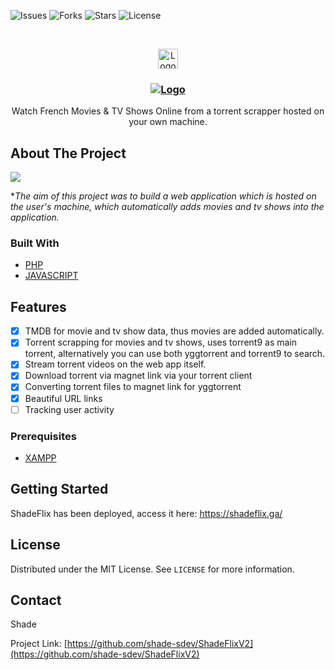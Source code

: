 <!--
*** Thanks for checking out the Best-README-Template. If you have a suggestion
*** that would make this better, please fork the repo and create a pull request
*** or simply open an issue with the tag "enhancement".
*** Thanks again! Now go create something AMAZING! :D
***
***
***
*** To avoid retyping too much info. Do a search and replace for the following:
*** github_username, repo_name, twitter_handle, email, project_title, project_description
-->



<!-- PROJECT SHIELDS -->
<!--
*** I'm using markdown "reference style" links for readability.
*** Reference links are enclosed in brackets [ ] instead of parentheses ( ).
*** See the bottom of this document for the declaration of the reference variables
*** for contributors-url, forks-url, etc. This is an optional, concise syntax you may use.
*** https://www.markdownguide.org/basic-syntax/#reference-style-links
-->
![Issues](https://img.shields.io/github/issues/shade-sdev/ShadeFlixV2)
![Forks](https://img.shields.io/github/forks/shade-sdev/ShadeFlixV2)
![Stars](https://img.shields.io/github/stars/shade-sdev/ShadeFlixV2)
![License](https://img.shields.io/github/license/shade-sdev/ShadeFlixV2)



<!-- PROJECT LOGO -->
<br />
<p align="center">
  <a href="https://shadeflix.ga/">
    <img src="https://i.imgur.com/IHJUtdz.png" alt="Logo" width="32" height="32">
  </a>

  <a href="https://shadeflix.ga/"><h3 align="center"> <img src="https://i.imgur.com/KyLa8U7.png" alt="Logo"></h3></a>

  <p align="center">
 Watch French Movies & TV Shows Online from a torrent scrapper hosted on your own machine.
    <br />
 
  </p>
</p>



<!-- ABOUT THE PROJECT -->
## About The Project

<img src="https://i.imgur.com/1S6XQ6o.png">

**The aim of this project was to build a web application which is hosted on the user's machine, which automatically adds movies and tv shows into the application.*


### Built With

* [PHP](https://www.php.net/)
* [JAVASCRIPT](https://www.javascript.com/)








<!-- Features -->
## Features

- [x] TMDB for movie and tv show data, thus movies are added automatically.
- [x] Torrent scrapping for movies and tv shows, uses torrent9 as main torrent, alternatively you can use both yggtorrent and torrent9 to search.
- [x] Stream torrent videos on the web app itself.
- [x] Download torrent via magnet link via your torrent client
- [x] Converting torrent files to magnet link for yggtorrent
- [x] Beautiful URL links
- [ ] Tracking user activity

### Prerequisites

* [XAMPP](https://www.apachefriends.org/download.html)

<!-- GETTING STARTED -->
## Getting Started

ShadeFlix has been deployed, access it here: https://shadeflix.ga/


<!-- LICENSE -->
## License

Distributed under the MIT License. See `LICENSE` for more information.



<!-- CONTACT -->
## Contact

Shade 

Project Link: [https://github.com/shade-sdev/ShadeFlixV2](https://github.com/shade-sdev/ShadeFlixV2)










